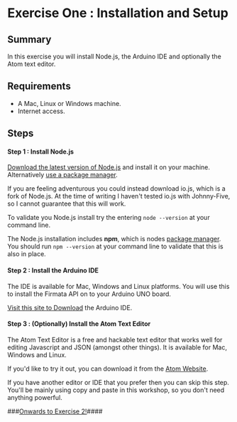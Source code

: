# Exercise One : Installation and Setup #

## Summary ##

In this exercise you will install Node.js, the Arduino IDE and optionally the Atom text editor.

## Requirements ##

* A Mac, Linux or Windows machine.
* Internet access.

## Steps ##

#### Step 1 : Install Node.js ####

[Download the latest version of Node.js](https://nodejs.org) and install it on your machine.  Alternatively [use a package manager](https://github.com/joyent/node/wiki/Installing-Node.js-via-package-manager).

If you are feeling adventurous you could instead download io.js, which is a fork of Node.js.  At the time of writing I haven't tested io.js with Johnny-Five, so I cannot guarantee that this will work.

To validate you Node.js install try the entering `node --version` at your command line. 

The Node.js installation includes **npm**, which is nodes [package manager](https://en.wikipedia.org/wiki/Package_manager).  You should run `npm --version` at your command line to validate that this is also in place.

#### Step 2 : Install the Arduino IDE ####

The IDE is available for Mac, Windows and Linux platforms.  You will use this to install the
Firmata API on to your Arduino UNO board.

[Visit this site to Download](http://arduino.cc/en/main/software) the Arduino IDE.

#### Step 3 : (Optionally) Install the Atom Text Editor ####

The Atom Text Editor is a free and hackable text editor that works well for editing Javascript and JSON (amongst other things).  It is available for Mac, Windows and Linux.

If you'd like to try it out, you can download it from the [Atom Website](https://atom.io).

If you have another editor or IDE that you prefer then you can skip this step.  You'll be mainly using copy and paste in this workshop, so you don't need anything powerful.

###[Onwards to Exercise 2!](https://github.com/markwest1972/johnny_five_intro/blob/master/exercises/02_simple_led_blink.md)####
